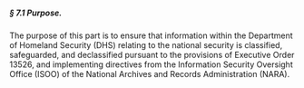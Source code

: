 ##### § 7.1 Purpose. #####

The purpose of this part is to ensure that information within the Department of Homeland Security (DHS) relating to the national security is classified, safeguarded, and declassified pursuant to the provisions of Executive Order 13526, and implementing directives from the Information Security Oversight Office (ISOO) of the National Archives and Records Administration (NARA).